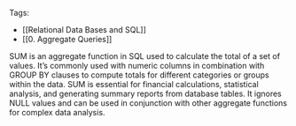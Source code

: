 Tags: 
- [[Relational Data Bases and SQL]]
- [[0. Aggregate Queries]]

SUM is an aggregate function in SQL used to calculate the total of a set of values. It’s commonly used with numeric columns in combination with GROUP BY clauses to compute totals for different categories or groups within the data. SUM is essential for financial calculations, statistical analysis, and generating summary reports from database tables. It ignores NULL values and can be used in conjunction with other aggregate functions for complex data analysis.